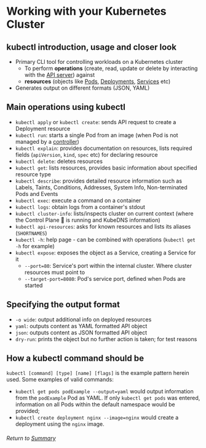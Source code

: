 # Working with your Kubernetes Cluster

## kubectl introduction, usage and closer look

- Primary CLI tool for controlling workloads on a Kubernetes cluster
    - To perform **operations** (create, read, update or delete by interacting with the [API server](../01exploringKubernetesArchitecture/02kubernetesAPI.MD)) against
    - **resources** (objects like [Pods](../01exploringKubernetesArchitecture/03APIObjectsPods.MD), [Deployments](../01exploringKubernetesArchitecture/04APIObjectsControllers.MD#types-of-controllers), [Services](../01exploringKubernetesArchitecture/05APIObjectsServices.md) etc)
- Generates output on different formats (JSON, YAML)

## Main operations using kubectl
- `kubectl apply` or `kubectl create`: sends API request to create a Deployment resource
- `kubectl run`: starts a single Pod from an image (when Pod is not managed by a [controller](../01exploringKubernetesArchitecture/04APIObjectsControllers.MD))
- `kubectl explain`: provides documentation on resources, lists required fields (`apiVersion`, `kind`, `spec` etc) for declaring resource
- `kubectl delete`: deletes resources
- `kubectl get`: lists resources, provides basic information about specified resource type
- `kubectl describe`: provides detailed resource information such as Labels, Taints, Conditions, Addresses, System Info, Non-terminated Pods and Events
- `kubectl exec`: execute a command on a container
- `kubectl logs`: obtain logs from a container's stdout
- `kubectl cluster-info`: lists/inspects cluster on current context (where the Control Plane 🧠 is running and KubeDNS information)
- `kubectl api-resources`: asks for known resources and lists its aliases (`SHORTNAMES`)
- `kubectl -h`: help page - can be combined with operations (`kubectl get -h` for example)
- `kubectl expose`: exposes the object as a Service, creating a Service for it
    - `--port=80`: Service's port within the internal cluster. Where cluster resources must point to
    - `--target-port=8080`: Pod's service port, defined when Pods are started

## Specifying the output format
- `-o wide`:  output additional info on deployed resources
- `yaml`: outputs content as YAML formatted API object
- `json`: outputs content as JSON formatted API object
- `dry-run`: prints the object but no further action is taken; for test reasons

## How a kubectl command should be
`kubectl [command] [type] [name] [flags]` is the example pattern herein used. Some examples of valid commands:
- `kubectl get pods podExample --output=yaml` would output information from the `podExample` Pod as YAML. If only `kubectl get pods` was entered, information on all Pods within the default namespace would be provided;
- `kubectl create deployment nginx --image=nginx` would create a deployment using the `nginx` image.

###### Return to [Summary](https://github.com/l12f3r/CKAstudy/tree/main/03workingK8sCluster#readme)